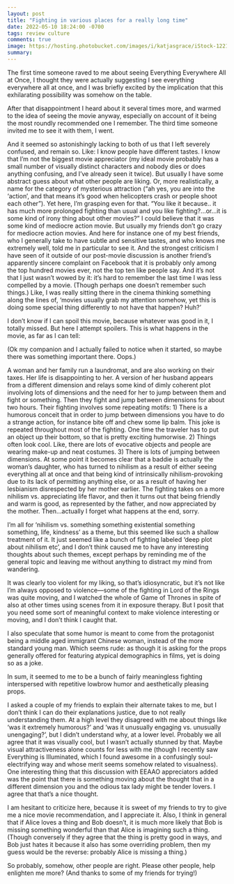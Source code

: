 ```yaml
---
layout: post
title: "Fighting in various places for a really long time"
date: 2022-05-10 18:24:00 -0700
tags: review culture
comments: true
image: https://hosting.photobucket.com/images/i/katjasgrace/iStock-1221217976.jpg
summary:
---
```

The first time someone raved to me about seeing Everything Everywhere All at Once, I thought they were actually suggesting I see everything everywhere all at once, and I was briefly excited by the implication that this exhilarating possibility was somehow on the table.

After that disappointment I heard about it several times more, and warmed to the idea of seeing the movie anyway, especially on account of it being the most roundly recommended one I remember. The third time someone invited me to see it with them, I went.<!--ex-->

And it seemed so astonishingly lacking to both of us that I left severely confused, and remain so. Like: I know people have different tastes. I know that I’m not the biggest movie appreciator (my ideal movie probably has a small number of visually distinct characters and nobody dies or does anything confusing, and I’ve already seen it twice). But usually I have some abstract guess about what other people are liking. Or, more realistically, a name for the category of mysterious attraction (“ah yes, you are into the ‘action’, and that means it’s good when helicopters crash or people shoot each other”). Yet here, I’m grasping even for that. “You like it because.. it has much more prolonged fighting than usual and you like fighting?...or…it is some kind of irony thing about other movies?” I could believe that it was some kind of mediocre action movie. But usually my friends don’t go crazy for mediocre action movies. And here for instance one of my best friends, who I generally take to have subtle and sensitive tastes, and who knows me extremely well, told me in particular to see it. And the strongest criticism I have seen of it outside of our post-movie discussion is another friend’s apparently sincere complaint on Facebook that it is probably only among the top hundred movies ever, not the top ten like people say. And it’s not that I just wasn’t wowed by it: it’s hard to remember the last time I was less compelled by a movie. (Though perhaps one doesn’t remember such things.) Like, I was really sitting there in the cinema thinking something along the lines of, ‘movies usually grab my attention somehow, yet this is doing some special thing differently to not have that happen? Huh?’

I don’t know if I can spoil this movie, because whatever was good in it, I totally missed. But here I attempt spoilers. This is what happens in the movie, as far as I can tell:

(Ok my companion and I actually failed to notice when it started, so maybe there was something important there. Oops.)

A woman and her family run a laundromat, and are also working on their taxes. Her life is disappointing to her. A version of her husband appears from a different dimension and relays some kind of dimly coherent plot involving lots of dimensions and the need for her to jump between them and fight or something. Then they fight and jump between dimensions for about two hours. Their fighting involves some repeating motifs: 1) There is a humorous conceit that in order to jump between dimensions you have to do a strange action, for instance bite off and chew some lip balm. This joke is repeated throughout most of the fighting. One time the traveler has to put an object up their bottom, so that is pretty exciting humorwise. 2) Things often look cool. Like, there are lots of evocative objects and people are wearing make-up and neat costumes. 3) There is lots of jumping between dimensions. At some point it becomes clear that a baddie is actually the woman’s daughter, who has turned to nihilism as a result of either seeing everything all at once and that being kind of intrinsically nihilism-provoking due to its lack of permitting anything else, or as a result of having her lesbianism disrespected by her mother earlier. The fighting takes on a more nihilism vs. appreciating life flavor, and then it turns out that being friendly and warm is good, as represented by the father, and now appreciated by the mother. Then…actually I forget what happens at the end, sorry.

I’m all for ‘nihilism vs. something something existential something something, life, kindness’ as a theme, but this seemed like such a shallow treatment of it. It just seemed like a bunch of fighting labeled ‘deep plot about nihilism etc’, and I don’t think caused me to have any interesting thoughts about such themes, except perhaps by reminding me of the general topic and leaving me without anything to distract my mind from wandering.

It was clearly too violent for my liking, so that’s idiosyncratic, but it’s not like I’m always opposed to violence—some of the fighting in Lord of the Rings was quite moving, and I watched the whole of Game of Thrones in spite of also at other times using scenes from it in exposure therapy. But I posit that you need some sort of meaningful context to make violence interesting or moving, and I don’t think I caught that.

I also speculate that some humor is meant to come from the protagonist being a middle aged immigrant Chinese woman, instead of the more standard young man. Which seems rude: as though it is asking for the props generally offered for featuring atypical demographics in films, yet is doing so as a joke.

In sum, it seemed to me to be a bunch of fairly meaningless fighting interspersed with repetitive lowbrow humor and aesthetically pleasing props.

I asked a couple of my friends to explain their alternate takes to me, but I don’t think I can do their explanations justice, due to not really understanding them. At a high level they disagreed with me about things like ‘was it extremely humorous?’ and ‘was it unusually engaging vs. unusually unengaging?’, but I didn’t understand why, at a lower level. Probably we all agree that it was visually cool, but I wasn’t actually stunned by that. Maybe visual attractiveness alone counts for less with me (though I recently saw Everything is Illuminated, which I found awesome in a confusingly soul-electrifying way and whose merit seems somehow related to visualness). One interesting thing that this discussion with EEAAO appreciators added was the point that there is something moving about the thought that in a different dimension you and the odious tax lady might be tender lovers. I agree that that’s a nice thought.

I am hesitant to criticize here, because it is sweet of my friends to try to give me a nice movie recommendation, and I appreciate it. Also, I think in general that if Alice loves a thing and Bob doesn’t, it is much more likely that Bob is missing something wonderful than that Alice is imagining such a thing. (Though conversely if they agree that the thing is pretty good in ways, and Bob just hates it because it also has some overriding problem, then my guess would be the reverse: probably Alice is missing a thing.)

So probably, somehow, other people are right. Please other people, help enlighten me more? (And thanks to some of my friends for trying!)
